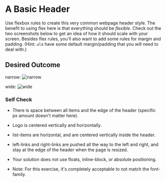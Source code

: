 # A Basic Header

Use flexbox rules to create this very common webpage header style. The benefit
to using flex here is that everything should be _flexible_. Check out the two
screenshots below to get an idea of how it should scale with your screen.
Besides flex rules, you'll also want to add some rules for margin and padding.
(Hint: `ul`s have some default margin/padding that you will need to deal with.)

## Desired Outcome

narrow:
![narrow](./desired-outcome-narrow.png)

wide:
![wide](./desired-outcome-wide.png)

### Self Check
- There is space between all items and the edge of the header (specific px
  amount doesn't matter here).
- Logo is centered vertically and horizontally.
- list-items are horizontal, and are centered vertically inside the header.
- left-links and right-links are pushed all the way to the left and right, and
  stay at the edge of the header when the page is resized.
- Your solution does not use floats, inline-block, or absolute positioning.

- Note: For this exercise, it's completely acceptable to not match the
  font-family.
